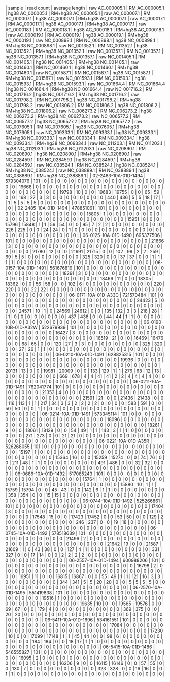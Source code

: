 | sample | read count | average length | raw AC_000005.1 | RM AC_000005.1 | hg38 AC_000005.1 | RM+hg38 AC_000005.1 | raw AC_000007.1 | RM AC_000007.1 | hg38 AC_000007.1 | RM+hg38 AC_000007.1 | raw AC_000017.1 | RM AC_000017.1 | hg38 AC_000017.1 | RM+hg38 AC_000017.1 | raw AC_000018.1 | RM AC_000018.1 | hg38 AC_000018.1 | RM+hg38 AC_000018.1 | raw AC_000019.1 | RM AC_000019.1 | hg38 AC_000019.1 | RM+hg38 AC_000019.1 | raw NC_000898.1 | RM NC_000898.1 | hg38 NC_000898.1 | RM+hg38 NC_000898.1 | raw NC_001352.1 | RM NC_001352.1 | hg38 NC_001352.1 | RM+hg38 NC_001352.1 | raw NC_001357.1 | RM NC_001357.1 | hg38 NC_001357.1 | RM+hg38 NC_001357.1 | raw NC_001405.1 | RM NC_001405.1 | hg38 NC_001405.1 | RM+hg38 NC_001405.1 | raw NC_001460.1 | RM NC_001460.1 | hg38 NC_001460.1 | RM+hg38 NC_001460.1 | raw NC_001587.1 | RM NC_001587.1 | hg38 NC_001587.1 | RM+hg38 NC_001587.1 | raw NC_001593.1 | RM NC_001593.1 | hg38 NC_001593.1 | RM+hg38 NC_001593.1 | raw NC_001664.4 | RM NC_001664.4 | hg38 NC_001664.4 | RM+hg38 NC_001664.4 | raw NC_001716.2 | RM NC_001716.2 | hg38 NC_001716.2 | RM+hg38 NC_001716.2 | raw NC_001798.2 | RM NC_001798.2 | hg38 NC_001798.2 | RM+hg38 NC_001798.2 | raw NC_001806.2 | RM NC_001806.2 | hg38 NC_001806.2 | RM+hg38 NC_001806.2 | raw NC_006273.2 | RM NC_006273.2 | hg38 NC_006273.2 | RM+hg38 NC_006273.2 | raw NC_006577.2 | RM NC_006577.2 | hg38 NC_006577.2 | RM+hg38 NC_006577.2 | raw NC_007605.1 | RM NC_007605.1 | hg38 NC_007605.1 | RM+hg38 NC_007605.1 | raw NC_009333.1 | RM NC_009333.1 | hg38 NC_009333.1 | RM+hg38 NC_009333.1 | raw NC_009334.1 | RM NC_009334.1 | hg38 NC_009334.1 | RM+hg38 NC_009334.1 | raw NC_011203.1 | RM NC_011203.1 | hg38 NC_011203.1 | RM+hg38 NC_011203.1 | raw NC_020890.1 | RM NC_020890.1 | hg38 NC_020890.1 | RM+hg38 NC_020890.1 | raw NC_028459.1 | RM NC_028459.1 | hg38 NC_028459.1 | RM+hg38 NC_028459.1 | raw NC_038524.1 | RM NC_038524.1 | hg38 NC_038524.1 | RM+hg38 NC_038524.1 | raw NC_038889.1 | RM NC_038889.1 | hg38 NC_038889.1 | RM+hg38 NC_038889.1 |
| 02-2483-10A-01D-1494 | 579304076 | 101 | 0 | 0 | 0 | 0 | 0 | 0 | 0 | 0 | 0 | 0 | 0 | 0 | 0 | 0 | 0 | 0 | 0 | 0 | 0 | 0 | 19668 | 0 | 0 | 0 | 0 | 0 | 0 | 0 | 0 | 0 | 0 | 0 | 0 | 0 | 0 | 0 | 0 | 0 | 0 | 0 | 0 | 0 | 0 | 0 | 0 | 0 | 0 | 0 | 19798 | 10 | 0 | 0 | 19683 | 19755 | 0 | 0 | 65 | 59 | 0 | 0 | 168 | 27 | 3 | 3 | 0 | 0 | 0 | 0 | 0 | 0 | 0 | 0 | 440 | 436 | 5 | 5 | 18 | 17 | 1 | 1 | 5 | 5 | 5 | 5 | 0 | 0 | 0 | 0 | 0 | 0 | 0 | 0 | 0 | 0 | 0 | 0 | 0 | 0 | 0 | 0 | 0 | 0 | 0 | 0 |
| 02-2485-10A-01D-1494 | 478851061 | 101 | 0 | 0 | 0 | 0 | 0 | 0 | 0 | 0 | 0 | 0 | 0 | 0 | 0 | 0 | 0 | 0 | 0 | 0 | 0 | 0 | 15805 | 1 | 0 | 0 | 0 | 0 | 0 | 0 | 0 | 0 | 0 | 0 | 0 | 0 | 0 | 0 | 0 | 0 | 0 | 0 | 0 | 0 | 0 | 0 | 0 | 0 | 0 | 0 | 15951 | 8 | 0 | 0 | 15796 | 15848 | 1 | 1 | 56 | 54 | 0 | 0 | 95 | 7 | 2 | 2 | 0 | 0 | 0 | 0 | 0 | 0 | 0 | 0 | 226 | 225 | 0 | 0 | 24 | 24 | 0 | 1 | 0 | 0 | 0 | 0 | 0 | 0 | 0 | 0 | 0 | 0 | 0 | 0 | 0 | 0 | 0 | 0 | 0 | 0 | 0 | 0 | 0 | 0 | 0 | 0 |
| 06-0125-10A-01D-1490 | 695377506 | 101 | 0 | 0 | 0 | 0 | 0 | 0 | 0 | 0 | 0 | 0 | 0 | 0 | 0 | 0 | 0 | 0 | 0 | 0 | 0 | 0 | 21666 | 3 | 0 | 0 | 0 | 0 | 0 | 0 | 0 | 0 | 0 | 0 | 0 | 0 | 0 | 0 | 0 | 0 | 0 | 0 | 0 | 0 | 0 | 0 | 0 | 0 | 0 | 0 | 21780 | 12 | 0 | 0 | 21691 | 21715 | 0 | 0 | 102 | 99 | 2 | 2 | 259 | 69 | 5 | 5 | 0 | 0 | 0 | 0 | 0 | 0 | 0 | 0 | 325 | 320 | 0 | 0 | 37 | 37 | 0 | 0 | 1 | 1 | 1 | 1 | 0 | 0 | 0 | 0 | 0 | 0 | 0 | 0 | 0 | 0 | 0 | 0 | 0 | 0 | 0 | 0 | 0 | 0 | 0 | 0 |
| 06-0157-10A-01D-1491 | 561676819 | 101 | 0 | 0 | 0 | 0 | 0 | 0 | 0 | 0 | 0 | 0 | 0 | 0 | 0 | 0 | 0 | 0 | 0 | 0 | 0 | 0 | 18291 | 3 | 0 | 0 | 0 | 0 | 0 | 0 | 0 | 0 | 0 | 0 | 0 | 0 | 0 | 0 | 0 | 0 | 0 | 0 | 0 | 0 | 0 | 0 | 0 | 0 | 0 | 0 | 18466 | 11 | 0 | 0 | 18305 | 18362 | 0 | 0 | 56 | 58 | 0 | 0 | 102 | 6 | 0 | 0 | 0 | 0 | 0 | 0 | 0 | 0 | 0 | 0 | 220 | 220 | 0 | 0 | 22 | 22 | 0 | 0 | 0 | 0 | 0 | 0 | 0 | 0 | 0 | 0 | 0 | 0 | 0 | 0 | 0 | 0 | 0 | 0 | 0 | 0 | 0 | 0 | 0 | 0 | 0 | 0 |
| 06-0171-10A-01D-A33C | 721570484 | 101 | 0 | 0 | 0 | 0 | 0 | 0 | 0 | 0 | 0 | 0 | 0 | 0 | 0 | 0 | 0 | 0 | 0 | 0 | 0 | 0 | 24423 | 5 | 0 | 0 | 0 | 0 | 0 | 0 | 0 | 0 | 0 | 0 | 0 | 0 | 0 | 0 | 0 | 0 | 0 | 0 | 0 | 0 | 0 | 0 | 0 | 0 | 0 | 0 | 24571 | 10 | 1 | 0 | 24569 | 24612 | 0 | 0 | 135 | 132 | 3 | 3 | 218 | 28 | 1 | 1 | 0 | 0 | 0 | 0 | 0 | 0 | 0 | 0 | 437 | 436 | 0 | 0 | 44 | 44 | 1 | 1 | 0 | 0 | 0 | 0 | 0 | 0 | 0 | 0 | 0 | 0 | 0 | 0 | 0 | 0 | 0 | 0 | 0 | 0 | 0 | 0 | 0 | 0 | 0 | 0 |
| 06-0190-10B-01D-A32W | 522679939 | 101 | 0 | 0 | 0 | 0 | 0 | 0 | 0 | 0 | 0 | 0 | 0 | 0 | 0 | 0 | 0 | 0 | 0 | 0 | 0 | 0 | 16427 | 3 | 0 | 0 | 0 | 0 | 0 | 0 | 0 | 0 | 0 | 0 | 0 | 0 | 0 | 0 | 0 | 0 | 0 | 0 | 0 | 0 | 0 | 0 | 0 | 0 | 0 | 0 | 16519 | 21 | 0 | 0 | 16469 | 16476 | 0 | 0 | 68 | 65 | 0 | 0 | 120 | 27 | 3 | 3 | 0 | 0 | 0 | 0 | 0 | 0 | 0 | 0 | 325 | 320 | 0 | 0 | 27 | 26 | 1 | 1 | 0 | 0 | 0 | 0 | 0 | 0 | 0 | 0 | 0 | 0 | 0 | 0 | 0 | 0 | 0 | 0 | 0 | 0 | 0 | 0 | 0 | 0 | 0 | 0 |
| 06-0210-10A-01D-1491 | 628825315 | 101 | 0 | 0 | 0 | 0 | 0 | 0 | 0 | 0 | 0 | 0 | 0 | 0 | 0 | 0 | 0 | 0 | 0 | 0 | 0 | 0 | 19936 | 0 | 0 | 0 | 0 | 0 | 0 | 0 | 0 | 0 | 0 | 0 | 0 | 0 | 0 | 0 | 0 | 0 | 0 | 0 | 0 | 0 | 0 | 0 | 0 | 0 | 0 | 0 | 20131 | 13 | 0 | 0 | 19981 | 20009 | 0 | 0 | 133 | 129 | 1 | 1 | 276 | 68 | 12 | 13 | 0 | 0 | 0 | 0 | 0 | 0 | 0 | 0 | 669 | 678 | 4 | 4 | 41 | 41 | 2 | 2 | 4 | 4 | 4 | 4 | 0 | 0 | 0 | 0 | 0 | 0 | 0 | 0 | 0 | 0 | 0 | 0 | 0 | 0 | 0 | 0 | 0 | 0 | 0 | 0 |
| 06-0211-10A-01D-1491 | 762041774 | 101 | 0 | 0 | 0 | 0 | 0 | 0 | 0 | 0 | 0 | 0 | 0 | 0 | 0 | 0 | 0 | 0 | 0 | 0 | 0 | 0 | 21353 | 4 | 0 | 0 | 0 | 0 | 0 | 0 | 0 | 0 | 0 | 0 | 0 | 0 | 0 | 0 | 0 | 0 | 0 | 0 | 0 | 0 | 0 | 0 | 0 | 0 | 0 | 0 | 21591 | 21 | 0 | 0 | 21436 | 21438 | 0 | 0 | 116 | 113 | 1 | 1 | 217 | 34 | 3 | 3 | 2 | 2 | 2 | 2 | 0 | 0 | 0 | 0 | 583 | 591 | 0 | 0 | 50 | 50 | 0 | 0 | 1 | 1 | 0 | 0 | 0 | 0 | 0 | 0 | 0 | 0 | 0 | 0 | 0 | 0 | 0 | 0 | 0 | 0 | 0 | 0 | 0 | 0 | 0 | 0 |
| 06-0214-10A-01D-1491 | 573345114 | 101 | 0 | 0 | 0 | 0 | 0 | 0 | 0 | 0 | 0 | 0 | 0 | 0 | 0 | 0 | 0 | 0 | 0 | 0 | 0 | 0 | 18096 | 0 | 0 | 0 | 0 | 0 | 0 | 0 | 0 | 0 | 0 | 0 | 0 | 0 | 0 | 0 | 0 | 0 | 0 | 0 | 0 | 0 | 0 | 0 | 0 | 0 | 0 | 0 | 18261 | 9 | 0 | 0 | 18061 | 18129 | 0 | 0 | 54 | 49 | 1 | 1 | 143 | 3 | 1 | 1 | 0 | 0 | 0 | 0 | 0 | 0 | 0 | 0 | 271 | 273 | 0 | 0 | 21 | 21 | 0 | 0 | 0 | 0 | 0 | 0 | 0 | 0 | 0 | 0 | 0 | 0 | 0 | 0 | 0 | 0 | 0 | 0 | 0 | 0 | 0 | 0 | 0 | 0 | 0 | 0 |
| 06-0221-10A-01D-A35R | 526268055 | 101 | 0 | 0 | 0 | 0 | 0 | 0 | 0 | 0 | 0 | 0 | 0 | 0 | 0 | 0 | 0 | 0 | 0 | 0 | 0 | 0 | 15197 | 1 | 0 | 0 | 0 | 0 | 0 | 0 | 0 | 0 | 0 | 0 | 0 | 0 | 0 | 0 | 0 | 0 | 0 | 0 | 0 | 0 | 0 | 0 | 0 | 0 | 0 | 0 | 15364 | 16 | 0 | 0 | 15259 | 15274 | 0 | 0 | 74 | 76 | 0 | 0 | 211 | 48 | 1 | 1 | 0 | 0 | 0 | 0 | 0 | 0 | 0 | 0 | 491 | 486 | 0 | 0 | 32 | 32 | 0 | 0 | 0 | 0 | 0 | 0 | 0 | 0 | 0 | 0 | 0 | 0 | 0 | 0 | 0 | 0 | 0 | 0 | 0 | 0 | 0 | 0 | 0 | 0 | 0 | 0 |
| 06-0686-10A-01D-1492 | 517085243 | 101 | 0 | 0 | 0 | 0 | 0 | 0 | 0 | 0 | 0 | 0 | 0 | 0 | 0 | 0 | 0 | 0 | 0 | 0 | 0 | 0 | 15764 | 1 | 0 | 0 | 0 | 0 | 0 | 0 | 0 | 0 | 0 | 0 | 0 | 0 | 0 | 0 | 0 | 0 | 0 | 0 | 0 | 0 | 0 | 0 | 0 | 0 | 0 | 0 | 15880 | 10 | 1 | 1 | 15759 | 15794 | 0 | 0 | 45 | 43 | 0 | 0 | 142 | 6 | 1 | 1 | 0 | 0 | 0 | 0 | 0 | 0 | 0 | 0 | 358 | 354 | 0 | 0 | 15 | 15 | 0 | 0 | 0 | 0 | 0 | 0 | 0 | 0 | 0 | 0 | 0 | 0 | 0 | 0 | 0 | 0 | 0 | 0 | 0 | 0 | 0 | 0 | 0 | 0 | 0 | 0 |
| 06-0744-10A-01D-1492 | 525266861 | 101 | 0 | 0 | 0 | 0 | 0 | 0 | 0 | 0 | 0 | 0 | 0 | 0 | 0 | 0 | 0 | 0 | 0 | 0 | 0 | 0 | 17404 | 3 | 0 | 0 | 0 | 0 | 0 | 0 | 0 | 0 | 0 | 0 | 0 | 0 | 0 | 0 | 0 | 0 | 0 | 0 | 0 | 0 | 0 | 0 | 0 | 0 | 0 | 0 | 17548 | 15 | 0 | 0 | 17423 | 17452 | 0 | 0 | 53 | 50 | 0 | 0 | 129 | 2 | 0 | 0 | 0 | 0 | 0 | 0 | 0 | 0 | 0 | 0 | 246 | 237 | 0 | 0 | 19 | 18 | 0 | 0 | 0 | 0 | 0 | 0 | 0 | 0 | 0 | 0 | 0 | 0 | 0 | 0 | 0 | 0 | 0 | 0 | 0 | 0 | 0 | 0 | 0 | 0 | 0 | 0 |
| 06-0745-10A-01D-1492 | 578518639 | 101 | 0 | 0 | 0 | 0 | 0 | 0 | 0 | 0 | 0 | 0 | 0 | 0 | 0 | 0 | 0 | 0 | 0 | 0 | 0 | 0 | 21496 | 2 | 0 | 0 | 0 | 0 | 0 | 0 | 0 | 0 | 0 | 0 | 0 | 0 | 0 | 0 | 0 | 0 | 0 | 0 | 0 | 0 | 0 | 0 | 0 | 0 | 0 | 0 | 21642 | 19 | 0 | 0 | 21587 | 21609 | 1 | 0 | 43 | 38 | 0 | 0 | 127 | 4 | 1 | 0 | 0 | 0 | 0 | 0 | 0 | 0 | 0 | 0 | 331 | 327 | 0 | 0 | 17 | 14 | 0 | 0 | 2 | 2 | 2 | 2 | 0 | 0 | 0 | 0 | 0 | 0 | 0 | 0 | 0 | 0 | 0 | 0 | 0 | 0 | 0 | 0 | 0 | 0 | 0 | 0 |
| 06-2557-10A-01D-1494 | 600988206 | 101 | 0 | 0 | 0 | 0 | 0 | 0 | 0 | 0 | 0 | 0 | 0 | 0 | 0 | 0 | 0 | 0 | 0 | 0 | 0 | 0 | 16798 | 2 | 0 | 0 | 0 | 0 | 0 | 0 | 0 | 0 | 0 | 0 | 0 | 0 | 0 | 0 | 0 | 0 | 0 | 0 | 0 | 0 | 0 | 0 | 0 | 0 | 0 | 0 | 16951 | 11 | 0 | 0 | 16815 | 16867 | 0 | 0 | 55 | 49 | 1 | 1 | 121 | 16 | 3 | 3 | 0 | 0 | 0 | 0 | 0 | 0 | 0 | 0 | 344 | 341 | 5 | 5 | 20 | 20 | 0 | 0 | 5 | 5 | 5 | 5 | 0 | 0 | 0 | 0 | 0 | 0 | 0 | 0 | 0 | 0 | 0 | 0 | 0 | 0 | 0 | 0 | 0 | 0 | 0 | 0 |
| 06-2570-10A-01D-1495 | 551419838 | 101 | 0 | 0 | 0 | 0 | 0 | 0 | 0 | 0 | 0 | 0 | 0 | 0 | 0 | 0 | 0 | 0 | 0 | 0 | 0 | 0 | 19516 | 1 | 0 | 0 | 0 | 0 | 0 | 0 | 0 | 0 | 0 | 0 | 0 | 0 | 0 | 0 | 0 | 0 | 0 | 0 | 0 | 0 | 0 | 0 | 0 | 0 | 0 | 0 | 19635 | 10 | 0 | 0 | 19565 | 19576 | 0 | 0 | 69 | 67 | 0 | 0 | 179 | 4 | 0 | 0 | 0 | 0 | 0 | 0 | 0 | 0 | 0 | 0 | 369 | 375 | 0 | 0 | 20 | 20 | 0 | 0 | 0 | 0 | 0 | 0 | 0 | 0 | 0 | 0 | 0 | 0 | 0 | 0 | 0 | 0 | 0 | 0 | 0 | 0 | 0 | 0 | 0 | 0 | 0 | 0 |
| 06-5411-10A-01D-1696 | 534161551 | 101 | 0 | 0 | 0 | 0 | 0 | 0 | 0 | 0 | 0 | 0 | 0 | 0 | 0 | 0 | 0 | 0 | 0 | 0 | 0 | 0 | 17084 | 0 | 0 | 0 | 0 | 0 | 0 | 0 | 0 | 0 | 0 | 0 | 0 | 0 | 0 | 0 | 0 | 0 | 0 | 0 | 0 | 0 | 0 | 0 | 0 | 0 | 0 | 0 | 17230 | 10 | 0 | 0 | 17099 | 17148 | 1 | 1 | 45 | 44 | 0 | 0 | 98 | 6 | 0 | 0 | 0 | 0 | 0 | 0 | 0 | 0 | 0 | 0 | 184 | 184 | 0 | 0 | 18 | 17 | 1 | 1 | 0 | 0 | 0 | 0 | 0 | 0 | 0 | 0 | 0 | 0 | 0 | 0 | 0 | 0 | 0 | 0 | 0 | 0 | 0 | 0 | 0 | 0 | 0 | 0 |
| 06-5415-10A-01D-1486 | 546555827 | 101 | 0 | 0 | 0 | 0 | 0 | 0 | 0 | 0 | 0 | 0 | 0 | 0 | 0 | 0 | 0 | 0 | 0 | 0 | 0 | 0 | 16095 | 2 | 0 | 0 | 0 | 0 | 0 | 0 | 0 | 0 | 0 | 0 | 0 | 0 | 0 | 0 | 0 | 0 | 0 | 0 | 0 | 0 | 0 | 0 | 0 | 0 | 0 | 0 | 16206 | 9 | 0 | 0 | 16115 | 16146 | 0 | 0 | 57 | 55 | 0 | 0 | 130 | 7 | 0 | 0 | 0 | 0 | 0 | 0 | 0 | 0 | 0 | 0 | 323 | 328 | 0 | 0 | 16 | 16 | 0 | 0 | 1 | 1 | 0 | 0 | 0 | 0 | 0 | 0 | 0 | 0 | 0 | 0 | 0 | 0 | 0 | 0 | 0 | 0 | 0 | 0 | 0 | 0 | 0 | 0 |
